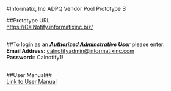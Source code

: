 
#Informatix, Inc  ADPQ Vendor Pool Prototype B

##Prototype URL <br/>
https://CalNotify.informatixinc.biz/ <br />
##
##To login as an _**Authorized Adminstrative User**_ please enter:<br />
**Email Address:** calnotifyadmin@intormatixinc.com <br />
**Password:**: Calnotify1!<br />
##
##User Manual##<br />
[Link to User Manual](https://github.com/informatixinc/Cal-Notify/tree/master/db_schema)<br />
##








